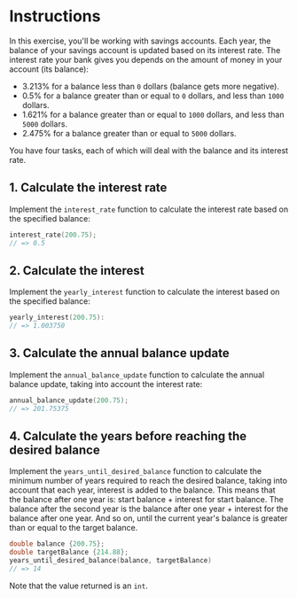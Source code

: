 # Instructions

In this exercise, you'll be working with savings accounts.
Each year, the balance of your savings account is updated based on its interest rate.
The interest rate your bank gives you depends on the amount of money in your account (its balance):

- 3.213% for a balance less than `0` dollars (balance gets more negative).
- 0.5% for a balance greater than or equal to `0` dollars, and less than `1000` dollars.
- 1.621% for a balance greater than or equal to `1000` dollars, and less than `5000` dollars.
- 2.475% for a balance greater than or equal to `5000` dollars.

You have four tasks, each of which will deal with the balance and its interest rate.

## 1. Calculate the interest rate

Implement the `interest_rate` function to calculate the interest rate based on the specified balance:

```cpp
interest_rate(200.75);
// => 0.5
```

## 2. Calculate the interest

Implement the `yearly_interest` function to calculate the interest based on the specified balance:

```cpp
yearly_interest(200.75):
// => 1.003750
```

## 3. Calculate the annual balance update

Implement the `annual_balance_update` function to calculate the annual balance update, taking into account the interest rate:

```cpp
annual_balance_update(200.75);
// => 201.75375
```

## 4. Calculate the years before reaching the desired balance

Implement the `years_until_desired_balance` function to calculate the minimum number of years required to reach the desired balance, taking into account that each year, interest is added to the balance.
This means that the balance after one year is: start balance + interest for start balance.
The balance after the second year is the balance after one year + interest for the balance after one year.
And so on, until the current year's balance is greater than or equal to the target balance.

```cpp
double balance {200.75};
double targetBalance {214.88};
years_until_desired_balance(balance, targetBalance)
// => 14
```

Note that the value returned is an `int`.
